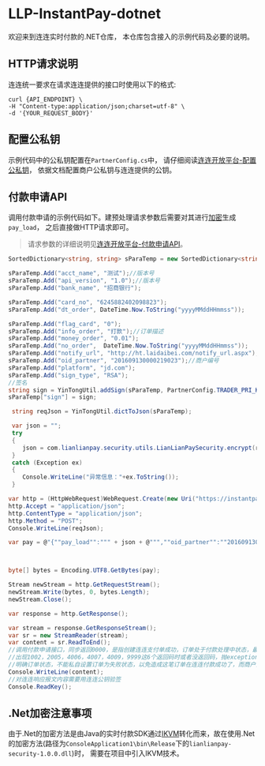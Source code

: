 # LLP-InstantPay-dotnet

欢迎来到连连实时付款的.NET仓库， 本仓库包含接入的示例代码及必要的说明。

## HTTP请求说明

连连统一要求在请求连连提供的接口时使用以下的格式:

```text
curl {API_ENDPOINT} \
-H "Content-type:application/json;charset=utf-8" \
-d '{YOUR_REQUEST_BODY}'
```

## 配置公私钥

示例代码中的公私钥配置在```PartnerConfig.cs```中， 请仔细阅读[连连开放平台-配置公私钥](https://open.lianlianpay-inc.com/docs/development/signature-key-generation)， 依据文档配置商户公私钥与连连提供的公钥。

## 付款申请API

调用付款申请的示例代码如下。建预处理请求参数后需要对其进行[加密](https://open.lianlianpay-inc.com/docs/send-money/instant/api-encrypt)生成```pay_load```， 之后直接做HTTP请求即可。

> 请求参数的详细说明见[连连开放平台-付款申请API](https://open.lianlianpay-inc.com/apis/instant-apply)。

```csharp
SortedDictionary<string, string> sParaTemp = new SortedDictionary<string, string>();

sParaTemp.Add("acct_name", "测试");//版本号
sParaTemp.Add("api_version", "1.0");//版本号
sParaTemp.Add("bank_name", "招商银行");

sParaTemp.Add("card_no", "6245882402098823");
sParaTemp.Add("dt_order", DateTime.Now.ToString("yyyyMMddHHmmss"));

sParaTemp.Add("flag_card", "0");
sParaTemp.Add("info_order", "打款");//订单描述
sParaTemp.Add("money_order", "0.01");
sParaTemp.Add("no_order",  DateTime.Now.ToString("yyyyMMddHHmmss"));
sParaTemp.Add("notify_url", "http://ht.laidaibei.com/notify_url.aspx");
sParaTemp.Add("oid_partner", "201609130000219023");//商户编号
sParaTemp.Add("platform", "jd.com");
sParaTemp.Add("sign_type", "RSA");
//签名
string sign = YinTongUtil.addSign(sParaTemp, PartnerConfig.TRADER_PRI_KEY, string.Empty);
sParaTemp["sign"] = sign;

 string reqJson = YinTongUtil.dictToJson(sParaTemp);

 var json = "";
 try
 {
 	json = com.lianlianpay.security.utils.LianLianPaySecurity.encrypt(reqJson, PartnerConfig.YT_PUB_KEY);
 }
 catch (Exception ex)
 {
 	Console.WriteLine("异常信息："+ex.ToString());
 }

var http = (HttpWebRequest)WebRequest.Create(new Uri("https://instantpay.lianlianpay.com/paymentapi/payment.htm"));
http.Accept = "application/json";
http.ContentType = "application/json";
http.Method = "POST";
Console.WriteLine(reqJson);

var pay = @"{""pay_load"":""" + json + @""",""oid_partner"":""201609130000219023""}";



byte[] bytes = Encoding.UTF8.GetBytes(pay);

Stream newStream = http.GetRequestStream();
newStream.Write(bytes, 0, bytes.Length);
newStream.Close();

var response = http.GetResponse();

var stream = response.GetResponseStream();
var sr = new StreamReader(stream);
var content = sr.ReadToEnd();
//调用付款申请接口，同步返回0000，是指创建连连支付单成功，订单处于付款处理中状态，最终的付款状态由异步通知告知
//出现1002，2005，4006，4007，4009，9999这6个返回码时或者没返回码，抛exception（或者对除了0000之后的code都查询一遍查询接口）调用付款结果查询接口，
//明确订单状态，不能私自设置订单为失败状态，以免造成这笔订单在连连付款成功了，而商户设置为失败,用户重新发起付款请求,造成重复付款，商户资金损失
Console.WriteLine(content);
//对连连响应报文内容需要用连连公钥验签
Console.ReadKey();
```

## .Net加密注意事项

由于.Net的加密方法是由Java的实时付款SDK通过[IKVM](https://www.ikvm.net/)转化而来，故在使用.Net的加密方法(路径为```ConsoleApplication1\bin\Release```下的```lianlianpay-security-1.0.0.dll```)时， 需要在项目中引入IKVM技术。